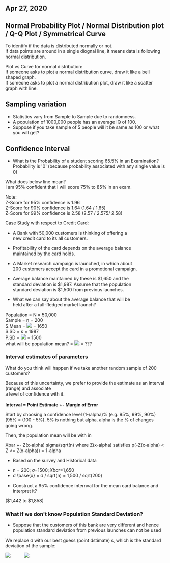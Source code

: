 ## Apr 27, 2020

## Normal Probability Plot / Normal Distribution plot / Q-Q Plot / Symmetrical Curve

To identify if the data is distributed normally or not.  <br/>
If data points are around in a single diognal line, it means data is following normal distribution.

Plot vs Curve for normal distribution: <br/>
If someone asks to plot a normal distribution curve, draw it like a bell shaped graph. <br/>
If someone asks to plot a normal distribution plot, draw it like a scatter graph with line.

## Sampling variation

* Statistics vary from Sample to Sample due to randomness. <br/>
* A population of 1000,000 people has an average IQ of 100. <br/>
* Suppose if you take sample of 5 people will it be same as 100 or what you will get?

## Confidence Interval

* What is the Probability of a student scoring 65.5% in an Examination?
Probability is '0' (because probability associated with any single value is 0)

What does below line mean? <br/>
I am 95% confident that I will score 75% to 85% in an exam.

Note: <br/>
Z-Score for 95% confidence is 1.96<br/>
Z-Score for 90% confidence is 1.64 (1.64 / 1.65)<br/>
Z-Score for 99% confidence is 2.58 (2.57 / 2.575/ 2.58)<br/>

Case Study with respect to Credit Card: <br/>
* A Bank with 50,000 customers is thinking of offering a <br/>
new credit card to its all customers.

* Profitability of the card depends on the average balance <br/> 
maintained by the card holds.

* A Market research campaign is launched, in which about<br/>
200 customers accept the card in a promotional campaign.

* Average balance maintained by these is $1,650 and the<br/>
standard deviation is $1,987. Assume that the population<br/>
standard deviation is $1,500 from previous launches.

* What we can say about the average balance that will be <br/>
held after a full-fledged market launch?

Population = N = 50,000 <br/>
Sample = n = 200 <br/>
S.Mean = <img src="https://latex.codecogs.com/svg.latex?\overline{X}"/> = 1650 <br/>
S.SD = s = 1987 <br/>
P.SD = <img src="https://latex.codecogs.com/svg.latex?\sigma"/> = 1500 <br/>
what will be population mean? = <img src="https://latex.codecogs.com/svg.latex?\mu"/> = ??? <br/>

### Interval estimates of parameters
  
What do you think will happen if we take another random sample of 200 customers?

Because of this uncertainty, we prefer to provide the estimate as an interval (range) and associate<br/> a level of confidence with it.<br/><br/>
<strong>Interval = Point Estimate +- Margin of Error</strong>

Start by choosing a confidence level (1-\alpha)% (e.g. 95%, 99%, 90%)<br/>
(95% = (100 - 5%). 5% is nothing but alpha. alpha is the % of changes going wrong.<br/>

Then, the population mean will be with in

Xbar +- Z(x-alpha) sigma/sqrt(n) where Z(x-alpha) satisfies p(-Z(x-alpha) < Z <= Z(x-alpha)) = 1-alpha

* Based on the survey and Historical data

- n = 200; σ=$1500; Xbar=$1,650
- σ \base{x} = σ / sqrt(n) = 1,500 / sqrt(200)

* Construct a 95% confidence internval for the mean card balance and interpret it?

($1,442 to $1,858)

### What if we don't know Population Standard Deviation?

* Suppose that the customers of this bank are very different and hence population standard deviation from previous launches can not be used

We replace σ with our best guess (point dstimate) s, which is the standard deviation of the sample:

<img src="https://latex.codecogs.com/svg.latex?s=\sqrt{\frac{\sum{(x-\overline{X})^2}}{n-1}}"/>
&nbsp;&nbsp;&nbsp;&nbsp;&nbsp;&nbsp;&nbsp;&nbsp;&nbsp;
<img src="https://latex.codecogs.com/svg.latex?t=\frac{\overline{x}-\mu}{s/\sqrt{n}}"/><br/>









